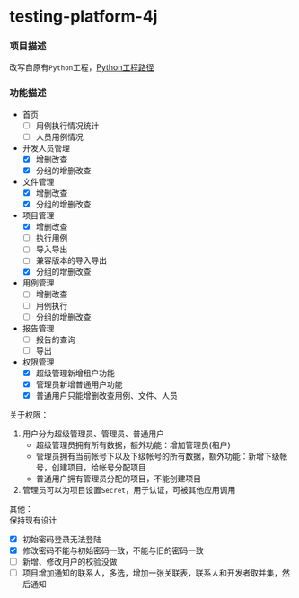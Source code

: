 # testing-platform-4j

### 项目描述

改写自原有`Python`工程，[Python工程路径](https://github.com/felixu1992/testing-platform)

### 功能描述

- 首页
  - [ ] 用例执行情况统计
  - [ ] 人员用例情况
- 开发人员管理
  - [x] 增删改查
  - [x] 分组的增删改查
- 文件管理
  - [x] 增删改查
  - [x] 分组的增删改查
- 项目管理
  - [x] 增删改查
  - [ ] 执行用例
  - [ ] 导入导出
  - [ ] 兼容版本的导入导出
  - [x] 分组的增删改查
- 用例管理
  - [ ] 增删改查
  - [ ] 用例执行
  - [ ] 分组的增删改查
- 报告管理
  - [ ] 报告的查询
  - [ ] 导出
- 权限管理
  - [x] 超级管理新增租户功能
  - [x] 管理员新增普通用户功能
  - [x] 普通用户只能增删改查用例、文件、人员

关于权限：
1. 用户分为超级管理员、管理员、普通用户
   - 超级管理员拥有所有数据，额外功能：增加管理员(租户)
   - 管理员拥有当前帐号下以及下级帐号的所有数据，额外功能：新增下级帐号，创建项目，给帐号分配项目
   - 普通用户拥有管理员分配的项目，不能创建项目
2. 管理员可以为项目设置`Secret`，用于认证，可被其他应用调用     

其他：   
保持现有设计

- [x] 初始密码登录无法登陆
- [x] 修改密码不能与初始密码一致，不能与旧的密码一致
- [ ] 新增、修改用户的校验没做
- [ ] 项目增加通知的联系人，多选，增加一张关联表，联系人和开发者取并集，然后通知